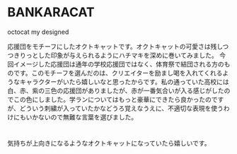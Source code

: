# BANKARACAT
octocat my designed

応援団をモチーフにしたオクトキャットです。オクトキャットの可愛さは残しつつきりっとした印象が与えられるようにハチマキを深めに巻いてみました。
今回イメージした応援団は通年の学校応援団ではなく、体育祭で結団される方のものです。このモチーフを選んだのは、クリエイターを励まし喝を入れてくれるようなキャラクターがいたら嬉しいなと思ったからです。私の通っていた高校には白、赤、紫の三色の応援団がありましたが、赤が一番気合いが入る感じがしたのでこの色にしました。学ランについてはもっと豪華にできたら良かったのですが、どういう刺繍が入っていたかなどうろ覚えなうえに、不適切な表現を使うわけにもいかないので無難な言葉を選びました。
# 
 気持ちが上向きになるようなオクトキャットになっていたら嬉しいです。
